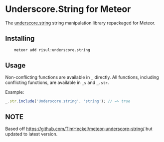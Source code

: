 # Underscore.String for Meteor

The [underscore.string](http://epeli.github.io/underscore.string/) string manipulation library repackaged for Meteor.

## Installing

```bash
    meteor add risul:underscore.string
```

## Usage

Non-conflicting functions are available in `_` directly. All functions,
including conflicting functions, are available in `_s` and `_.str`.

Example:

````javascript
_.str.include('Underscore.string', 'string'); // => true
````

## NOTE

Based off https://github.com/TimHeckel/meteor-underscore-string/ but updated to latest version.
